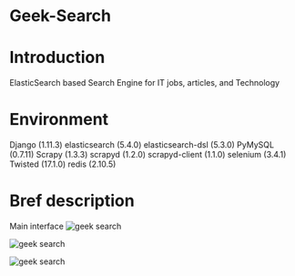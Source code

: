 # Geek-Search

# Introduction

ElasticSearch based Search Engine for IT jobs, articles, and Technology

# Environment
  Django (1.11.3)
  elasticsearch (5.4.0)
  elasticsearch-dsl (5.3.0)
  PyMySQL (0.7.11)
  Scrapy (1.3.3)
  scrapyd (1.2.0)
  scrapyd-client (1.1.0)
  selenium (3.4.1)
  Twisted (17.1.0)
  redis (2.10.5)

# Bref description
Main interface
![geek search](https://s3.amazonaws.com/poly-screenshots.angel.co/Project/c3/631076/534bf396f974b838a28864e4ad7d5f7b-original.jpeg)

![geek search](https://s3.amazonaws.com/poly-screenshots.angel.co/Project/c3/631076/d0c53e912a5f6650ebd8232b74b380e1-original.jpeg)

![geek search](https://s3.amazonaws.com/poly-screenshots.angel.co/Project/c3/631076/410e5311233a09913c4504c603fb890e-original.png)

